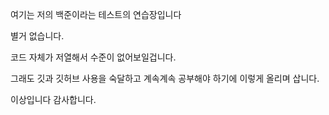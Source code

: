 여기는 저의 백준이라는 테스트의 연습장입니다

별거 없습니다.

코드 자체가 저열해서 수준이 없어보일겁니다.

그래도 깃과 깃허브 사용을 숙달하고 계속계속 공부해야 하기에 이렇게 올리며 삽니다.

이상입니다 감사합니다.
